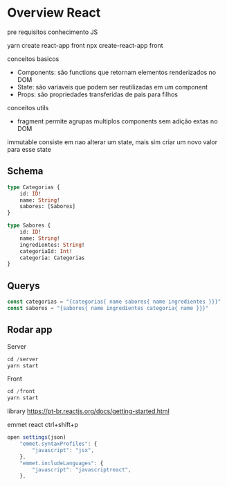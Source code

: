 # Overview React

pre requisitos
    conhecimento JS


yarn create react-app front
npx create-react-app front

conceitos basicos
- Components:
    são functions que retornam elementos renderizados no DOM 
- State:
    são variaveis que podem ser reutilizadas em um component
- Props:
    são propriedades transferidas de pais para filhos

conceitos utils
- fragment
    permite agrupas multiplos components sem adição extas no DOM

immutable
    consiste em nao alterar um state, mais sim criar um novo valor para esse state


## Schema

```graphQl
type Categorias {
    id: ID!
    name: String! 
    sabores: [Sabores]
}

type Sabores {
    id: ID!
    name: String! 
    ingredientes: String!
    categoriaId: Int!
    categoria: Categorias
}
```

## Querys

```javascript
const categorias = "{categorias{ name sabores{ name ingredientes }}}" 
const sabores = "{sabores{ name ingredientes categoria{ name }}}" 
```

## Rodar app
Server
```javascript
cd /server
yarn start
```
Front

```javascript
cd /front
yarn start
```


library
    https://pt-br.reactjs.org/docs/getting-started.html





emmet react
ctrl+shift+p
```javascript
open settings(json)
    "emmet.syntaxProfiles": {
        "javascript": "jsx",
    },
    "emmet.includeLanguages": {
        "javascript": "javascriptreact",
    },
```